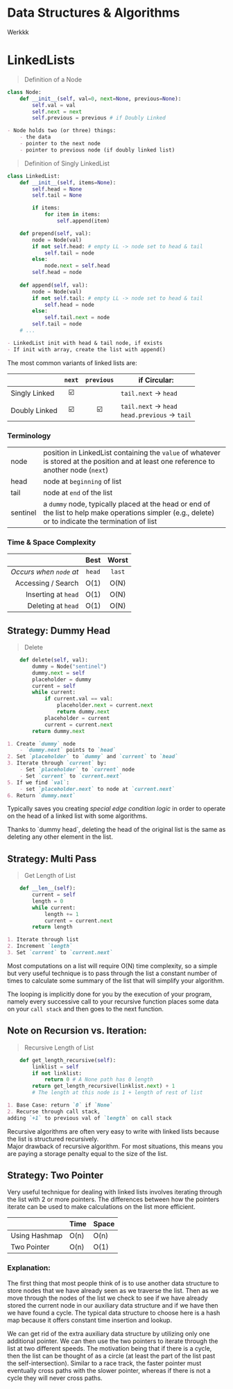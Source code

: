 # Data Structures & Algorithms

Werkkk

# LinkedLists
> Definition of a Node
 
```python
class Node:
    def __init__(self, val=0, next=None, previous=None):
        self.val = val
        self.next = next
        self.previous = previous # if Doubly Linked
```
```markdown
- Node holds two (or three) things:
    - the data
    - pointer to the next node
    - pointer to previous node (if doubly linked list)
```
> Definition of Singly LinkedList

```python
class LinkedList:
    def __init__(self, items=None):
        self.head = None
        self.tail = None

        if items:
            for item in items:
                self.append(item)

    def prepend(self, val):
        node = Node(val)
        if not self.head: # empty LL -> node set to head & tail 
            self.tail = node
        else: 
            node.next = self.head
        self.head = node 
    
    def append(self, val):
        node = Node(val)
        if not self.tail: # empty LL -> node set to head & tail 
            self.head = node
        else:
            self.tail.next = node 
        self.tail = node
    # ...   
```
```markdown
- LinkedList init with head & tail node, if exists
- If init with array, create the list with append()
```

The most common variants of linked lists are:

| |`next`|`previous`| if Circular:
|-|:-:|:-:|-|
| Singly Linked | ☑️ | | `tail.next` -> `head` 
| Doubly Linked | ☑️ | ☑️ | `tail.next` -> `head` <br /> `head.previous` -> `tail`

### Terminology
|||
|-|-
| node | position in LinkedList containing the `value` of whatever is stored at the position and at least one reference to another node (`next`)
| head | node at `beginning` of list
| tail | node at `end` of the list
| sentinel | a `dummy` node, typically placed at the head or end of the list to help make operations simpler (e.g., delete) or to indicate the termination of list


### Time & Space Complexity
||Best | Worst |
|-:|:-:|:-:|
*Occurs when `node` at* | `head` | `last`
Accessing / Search | O(1) |  O(N)
Inserting at `head` | O(1) | O(N) 
Deleting at `head` | O(1) | O(N) 

## Strategy: Dummy Head
> Delete

```python
    def delete(self, val):
        dummy = Node("sentinel")
        dummy.next = self
        placeholder = dummy
        current = self
        while current:
            if current.val == val:
                placeholder.next = current.next
                return dummy.next
            placeholder = current
            current = current.next
        return dummy.next         
```

```markdown
1. Create `dummy` node
    - `dummy.next` points to `head`
2. Set `placeholder` to `dummy` and `current` to `head`
3. Iterate through `current` by:
    - Set `placeholder` to `current` node
    - Set `current` to `current.next`
5. If we find `val`:
    - set `placeholder.next` to node at `current.next`
6. Return `dummy.next`

```
Typically saves you creating *special edge condition logic* in order to operate on the head of a linked list with some algorithms. 

<aside class="notice">
Thanks to `dummy head`, deleting the head of the original list is the same as deleting any other element in the list.
</aside>

## Strategy:  Multi Pass
> Get Length of List

```python
    def __len__(self):
        current = self
        length = 0
        while current:
            length += 1
            current = current.next
        return length
```
```markdown
1. Iterate through list
2. Increment `length`
3. Set `current` to `current.next`
```
Most computations on a list will require O(N) time complexity, so a simple but very useful technique is to pass through the list a constant number of times to calculate some summary of the list that will simplify your algorithm.

The looping is implicitly done for you by the execution of your program, namely every successive call to your recursive function places some data on your `call stack` and then goes to the next function.

## Note on Recursion vs. Iteration:
> Recursive Length of List

```python
    def get_length_recursive(self):
        linklist = self
        if not linklist: 
            return 0 # A None path has 0 length
        return get_length_recursive(linklist.next) + 1 
        # The length at this node is 1 + length of rest of list
```

```markdown
1. Base Case: return `0` if `None`
2. Recurse through call stack, 
adding `+1` to previous val of `length` on call stack
```
<aside class="notice"> 
Recursive algorithms are often very easy to write with linked lists because the list is structured recursively.
</aside>
<aside class="warning">
Major drawback of recursive algorithm. For most situations, this means you are paying a storage penalty equal to the size of the list.
</aside>

## Strategy: Two Pointer
Very useful technique for dealing with linked lists involves iterating through the list with 2 or more pointers. The differences between how the pointers iterate can be used to make calculations on the list more efficient.

| | Time | Space 
|-|-|-
| Using Hashmap | O(n) | O(n)
| Two Pointer | O(n) | O(1)

### Explanation:
The first thing that most people think of is to use another data structure to store nodes that we have already seen as we traverse the list. Then as we move through the nodes of the list we check to see if we have already stored the current node in our auxiliary data structure and if we have then we have found a cycle. The typical data structure to choose here is a hash map because it offers constant time insertion and lookup. 

We can get rid of the extra auxiliary data structure by utilizing only one additional pointer. We can then use the two pointers to iterate through the list at two different speeds. The motivation being that if there is a cycle, then the list can be thought of as a circle (at least the part of the list past the self-intersection). Similar to a race track, the faster pointer must eventually cross paths with the slower pointer, whereas if there is not a cycle they will never cross paths.
